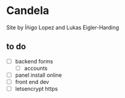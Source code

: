 # Candela

Site by Íñigo Lopez and Lukas Eigler-Harding


## to do
- [ ] backend forms
	- [ ] accounts
- [ ] panel install online
- [ ] front end dev
- [ ] letsencrypt https